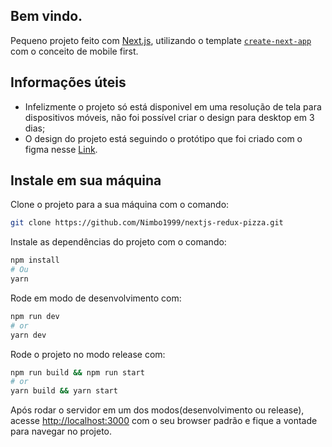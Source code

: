 ## Bem vindo.

Pequeno projeto feito com [Next.js](https://nextjs.org/), utilizando o template [`create-next-app`](https://github.com/vercel/next.js/tree/canary/packages/create-next-app) com o conceito de mobile first.

## Informações úteis

* Infelizmente o projeto só está disponivel em uma resolução de tela para dispositivos móveis, não foi possível criar o design
para desktop em 3 dias;
* O design do projeto está seguindo o protótipo que foi criado com o figma nesse [Link](https://www.figma.com/file/JBdZl8S06AweaCG43UQLHW/Pizza-Form?node-id=0%3A1).

## Instale em sua máquina

Clone o projeto para a sua máquina com o comando:

```bash
git clone https://github.com/Nimbo1999/nextjs-redux-pizza.git
```

Instale as dependências do projeto com o comando:

```bash
npm install
# Ou
yarn
```

Rode em modo de desenvolvimento com:

```bash
npm run dev
# or
yarn dev
```

Rode o projeto no modo release com:

```bash
npm run build && npm run start
# or
yarn build && yarn start
```

Após rodar o servidor em um dos modos(desenvolvimento ou release), acesse [http://localhost:3000](http://localhost:3000) com o
seu browser padrão e fique a vontade para navegar no projeto.